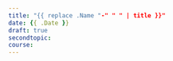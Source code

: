 ```yaml
---
title: "{{ replace .Name "-" " " | title }}"
date: {{ .Date }}
draft: true
secondtopic:
course:
---
```


